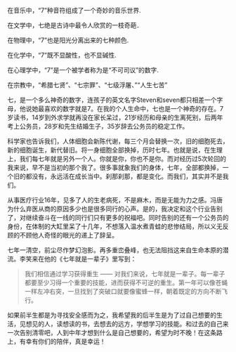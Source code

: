 在音乐中，“7”种音符组成了一个奇妙的音乐世界.

在文学中，七绝是古诗中最令人欣赏的一枝奇葩．

在物理中，“7”也是阳光分离出来的七种颜色.

在化学中，“7”既不显酸性，也不显碱性.

在心理学中，“7”是一个被学者称为是“不可司议”的数字.

在宗教中，“希腊七贤”、“七宗罪”、“七级浮屠、”“人生七苦”

七，是一个多么神奇的数字，连孩子的英文名字Steven和seven都只相差一个字母，他说她最喜欢的数字就是7。在我的个人生命中，七也是一个神奇的存在。7岁读书，14岁到外求学就再没在家长呆过，21岁经历和母亲的生离死别，后两年考上公务员，28岁和先生结婚生子，35岁辞去公务员的稳定工作。

科学家也告诉我们，人体细胞会新陈代谢，每三个月会替换一次，旧的细胞死去，新的细胞诞生，新代替旧。将一身细胞全部换掉，历时七年。也就是说，在生理上，我们每七年就是另外一个人。你就是你，你也不是你。而对经历过5次轮回的我来说，早不是当初的那个我了。很多事就象我们的身体，七年，全部都换掉，一个旧的都没有，永远活在成长当中。刹那刹那，都是变化。而我们，其实并不是我们。

从事医疗行业16年，见多了人的生老病死，不是麻木，而是无能为力之感。冯唐为什么弃医从商的原因多少也是很多同行的心声。是的，我决定和这个行业告别了，对继续奋斗在一线的同行们只有更多的祝福吧。同时告别的还有一个公务员的身份，在体制的大缸里呆了十几年，不想落入温水煮青蛙的悲惨结局，所以义无反顾的不顾他人奇怪的眼光的递上了辞呈。

七年一清空，前尘尽作梦幻泡影。再多重峦叠峰，也无法阻挡这来自生命本原的潜流。李笑来在他的《七年就是一辈子》里写到：
>我们相信通过学习获得重生 —— 对我们来说，七年就是一辈子。每一辈子都要至少习得一个重要的技能，进而获得不可逆的重生。第一年可以像苍蝇一样左冲右突，一旦找到了突破口就要像蜜蜂一样，朝着既定的方向不断飞行。

如果前半生都是为寻找安全感而为之，我希望我的后半生是为了过自己想要的生活，见想见的人，读想读的书，去想去的远方，学想学习的技能。和过去的自己来一次告别清零吧，人到中年才想到什么是自己想要的，希望为时不晚！在这条路上，有幸有你们的陪伴，真是幸运！
